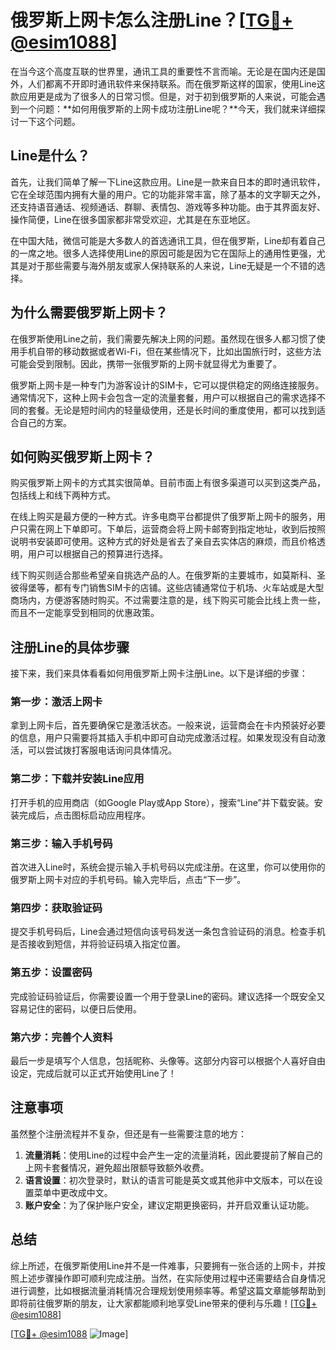 # 俄罗斯上网卡怎么注册Line？[[TG💪+ @esim1088](https://t.me/s/esim1088)]

在当今这个高度互联的世界里，通讯工具的重要性不言而喻。无论是在国内还是国外，人们都离不开即时通讯软件来保持联系。而在俄罗斯这样的国家，使用Line这款应用更是成为了很多人的日常习惯。但是，对于初到俄罗斯的人来说，可能会遇到一个问题：**如何用俄罗斯的上网卡成功注册Line呢？**今天，我们就来详细探讨一下这个问题。

## Line是什么？

首先，让我们简单了解一下Line这款应用。Line是一款来自日本的即时通讯软件，它在全球范围内拥有大量的用户。它的功能非常丰富，除了基本的文字聊天之外，还支持语音通话、视频通话、群聊、表情包、游戏等多种功能。由于其界面友好、操作简便，Line在很多国家都非常受欢迎，尤其是在东亚地区。

在中国大陆，微信可能是大多数人的首选通讯工具，但在俄罗斯，Line却有着自己的一席之地。很多人选择使用Line的原因可能是因为它在国际上的通用性更强，尤其是对于那些需要与海外朋友或家人保持联系的人来说，Line无疑是一个不错的选择。

## 为什么需要俄罗斯上网卡？

在俄罗斯使用Line之前，我们需要先解决上网的问题。虽然现在很多人都习惯了使用手机自带的移动数据或者Wi-Fi，但在某些情况下，比如出国旅行时，这些方法可能会受到限制。因此，携带一张俄罗斯的上网卡就显得尤为重要了。

俄罗斯上网卡是一种专门为游客设计的SIM卡，它可以提供稳定的网络连接服务。通常情况下，这种上网卡会包含一定的流量套餐，用户可以根据自己的需求选择不同的套餐。无论是短时间内的轻量级使用，还是长时间的重度使用，都可以找到适合自己的方案。

## 如何购买俄罗斯上网卡？

购买俄罗斯上网卡的方式其实很简单。目前市面上有很多渠道可以买到这类产品，包括线上和线下两种方式。

在线上购买是最方便的一种方式。许多电商平台都提供了俄罗斯上网卡的服务，用户只需在网上下单即可。下单后，运营商会将上网卡邮寄到指定地址，收到后按照说明书安装即可使用。这种方式的好处是省去了亲自去实体店的麻烦，而且价格透明，用户可以根据自己的预算进行选择。

线下购买则适合那些希望亲自挑选产品的人。在俄罗斯的主要城市，如莫斯科、圣彼得堡等，都有专门销售SIM卡的店铺。这些店铺通常位于机场、火车站或是大型商场内，方便游客随时购买。不过需要注意的是，线下购买可能会比线上贵一些，而且不一定能享受到相同的优惠政策。

## 注册Line的具体步骤

接下来，我们来具体看看如何用俄罗斯上网卡注册Line。以下是详细的步骤：

### 第一步：激活上网卡

拿到上网卡后，首先要确保它是激活状态。一般来说，运营商会在卡内预装好必要的信息，用户只需要将其插入手机中即可自动完成激活过程。如果发现没有自动激活，可以尝试拨打客服电话询问具体情况。

### 第二步：下载并安装Line应用

打开手机的应用商店（如Google Play或App Store），搜索“Line”并下载安装。安装完成后，点击图标启动应用程序。

### 第三步：输入手机号码

首次进入Line时，系统会提示输入手机号码以完成注册。在这里，你可以使用你的俄罗斯上网卡对应的手机号码。输入完毕后，点击“下一步”。

### 第四步：获取验证码

提交手机号码后，Line会通过短信向该号码发送一条包含验证码的消息。检查手机是否接收到短信，并将验证码填入指定位置。

### 第五步：设置密码

完成验证码验证后，你需要设置一个用于登录Line的密码。建议选择一个既安全又容易记住的密码，以便日后使用。

### 第六步：完善个人资料

最后一步是填写个人信息，包括昵称、头像等。这部分内容可以根据个人喜好自由设定，完成后就可以正式开始使用Line了！

## 注意事项

虽然整个注册流程并不复杂，但还是有一些需要注意的地方：

1. **流量消耗**：使用Line的过程中会产生一定的流量消耗，因此要提前了解自己的上网卡套餐情况，避免超出限额导致额外收费。
2. **语言设置**：初次登录时，默认的语言可能是英文或其他非中文版本，可以在设置菜单中更改成中文。
3. **账户安全**：为了保护账户安全，建议定期更换密码，并开启双重认证功能。

## 总结

综上所述，在俄罗斯使用Line并不是一件难事，只要拥有一张合适的上网卡，并按照上述步骤操作即可顺利完成注册。当然，在实际使用过程中还需要结合自身情况进行调整，比如根据流量消耗情况合理规划使用频率等。希望这篇文章能够帮助到即将前往俄罗斯的朋友，让大家都能顺利地享受Line带来的便利与乐趣！[[TG💪+ @esim1088](https://t.me/s/esim1088)]

[[TG💪+ @esim1088](https://t.me/s/esim1088) ![Image](https://i.postimg.cc/4NQfJmqS/Snipaste-2025-05-13-00-14-12.png)]